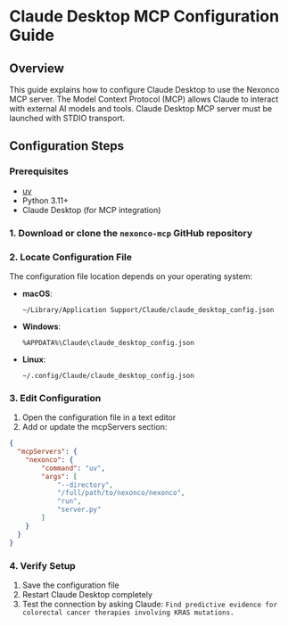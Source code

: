 # Claude Desktop MCP Configuration Guide

## Overview

This guide explains how to configure Claude Desktop to use the Nexonco MCP server. The Model Context Protocol (MCP) allows Claude to interact with external AI models and tools. Claude Desktop MCP server must be launched with STDIO transport.

## Configuration Steps

### Prerequisites

- [uv](https://github.com/astral-sh/uv) 
- Python 3.11+
- Claude Desktop (for MCP integration)

### 1. Download or clone the `nexonco-mcp` GitHub repository

### 2. Locate Configuration File

The configuration file location depends on your operating system:

- **macOS**:
  ```
  ~/Library/Application Support/Claude/claude_desktop_config.json
  ```

- **Windows**:
  ```
  %APPDATA%\Claude\claude_desktop_config.json
  ```

- **Linux**:
  ```
  ~/.config/Claude/claude_desktop_config.json
  ```

### 3. Edit Configuration

1. Open the configuration file in a text editor
2. Add or update the mcpServers section:

```json
{
  "mcpServers": {
    "nexonco": {
        "command": "uv",
        "args": [
            "--directory",
            "/full/path/to/nexonco/nexonco",
            "run",
            "server.py"
        ]
    }
  }
}
```

### 4. Verify Setup

1. Save the configuration file
2. Restart Claude Desktop completely
3. Test the connection by asking Claude:
   `Find predictive evidence for colorectal cancer therapies involving KRAS mutations.`
